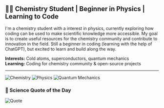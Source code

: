## 👨‍🔬 Chemistry Student | Beginner in Physics | Learning to Code  

I'm a chemistry student with a interest in physics, currently exploring how coding can be used to make scientific knowledge more accessible. My goal is to create useful resources for the chemistry community and contribute to innovation in the field. Still a beginner in coding (learning with the help of ChatGPT), but excited to learn and build along the way.  

**Interests:** Cold atoms, superconductors, quantum mechanics  
**Learning:** Coding for chemistry community & open-source projects  

---
![Chemistry](https://img.shields.io/badge/-Chemistry-blue?style=flat-square)
![Physics](https://img.shields.io/badge/-Physics-purple?style=flat-square)
![Quantum Mechanics](https://img.shields.io/badge/-Quantum--Mechanics-black?style=flat-square)


### 🧪 Science Quote of the Day  
![Quote](https://quotes-github-readme.vercel.app/api?type=horizontal&theme=tokyonight)



